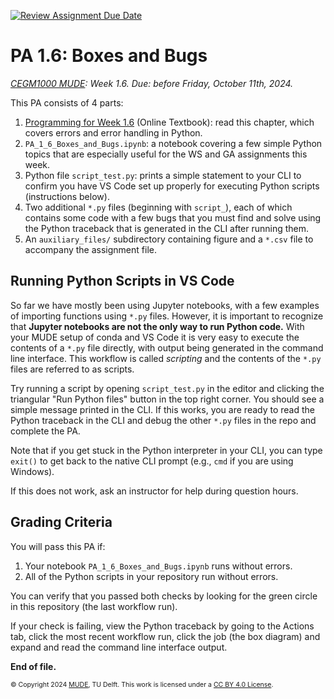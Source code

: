 [![Review Assignment Due Date](https://classroom.github.com/assets/deadline-readme-button-22041afd0340ce965d47ae6ef1cefeee28c7c493a6346c4f15d667ab976d596c.svg)](https://classroom.github.com/a/WT3kcHGt)
# PA 1.6: Boxes and Bugs
*[CEGM1000 MUDE](http://mude.citg.tudelft.nl/): Week 1.6. Due: before Friday, October 11th, 2024.*

This PA consists of 4 parts:

1. [Programming for Week 1.6](https://mude.citg.tudelft.nl/2024/book/programming/week_1_6.html) (Online Textbook): read this chapter, which covers errors and error handling in Python.
2. `PA_1_6_Boxes_and_Bugs.ipynb`: a notebook covering a few simple Python topics that are especially useful for the WS and GA assignments this week.
3. Python file `script_test.py`: prints a simple statement to your CLI to confirm you have VS Code set up properly for executing Python scripts (instructions below).
4. Two additional `*.py` files (beginning with `script_`), each of which contains some code with a few bugs that you must find and solve using the Python traceback that is generated in the CLI after running them.
5. An `auxiliary_files/` subdirectory containing figure and a `*.csv` file to accompany the assignment file.

## Running Python Scripts in VS Code

So far we have mostly been using Jupyter notebooks, with a few examples of importing functions using `*.py` files. However, it is important to recognize that **Jupyter notebooks are not the only way to run Python code.** With your MUDE setup of conda and VS Code it is very easy to execute the contents of a `*.py` file directly, with output being generated in the command line interface. This workflow is called _scripting_ and the contents of the `*.py` files are referred to as scripts. 

Try running a script by opening `script_test.py` in the editor and clicking the triangular "Run Python files" button in the top right corner. You should see a simple message printed in the CLI. If this works, you are ready to read the Python traceback in the CLI and debug the other `*.py` files in the repo and complete the PA.

Note that if you get stuck in the Python interpreter in your CLI, you can type `exit()` to get back to the native CLI prompt (e.g., `cmd` if you are using Windows).

If this does not work, ask an instructor for help during question hours.

## Grading Criteria

You will pass this PA if:
1. Your notebook `PA_1_6_Boxes_and_Bugs.ipynb` runs without errors.
2. All of the Python scripts in your repository run without errors.

You can verify that you passed both checks by looking for the green circle in this repository (the last workflow run).

If your check is failing, view the Python traceback by going to the Actions tab, click the most recent workflow run, click the job (the box diagram) and expand and read the command line interface output.

**End of file.**

<span style="font-size: 75%">
&copy; Copyright 2024 <a rel="MUDE" href="http://mude.citg.tudelft.nl/">MUDE</a>, TU Delft. This work is licensed under a <a rel="license" href="http://creativecommons.org/licenses/by/4.0/">CC BY 4.0 License</a>.